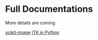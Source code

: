 # Full Documentations

More details are coming


[scikit-image](http://scikit-image.org/docs/dev/index.html)
[ITK in Python](https://itkpythonpackage.readthedocs.io/en/latest/Quick_start_guide.html#usage)